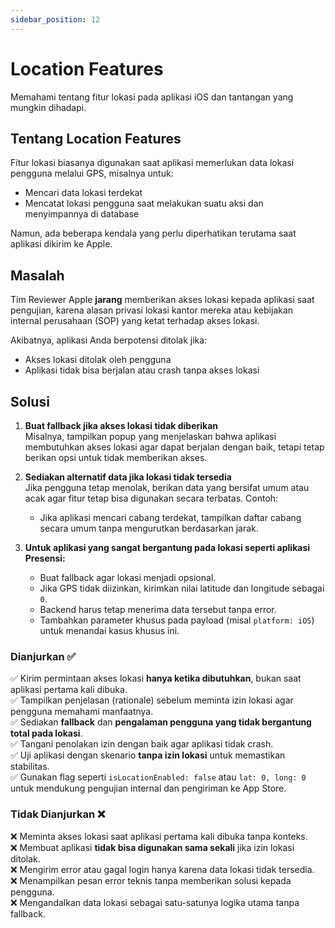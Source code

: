 ```yaml
---
sidebar_position: 12
---
```


# Location Features

Memahami tentang fitur lokasi pada aplikasi iOS dan tantangan yang mungkin dihadapi.

## Tentang Location Features

Fitur lokasi biasanya digunakan saat aplikasi memerlukan data lokasi pengguna melalui GPS, misalnya untuk:

- Mencari data lokasi terdekat  
- Mencatat lokasi pengguna saat melakukan suatu aksi dan menyimpannya di database  

Namun, ada beberapa kendala yang perlu diperhatikan terutama saat aplikasi dikirim ke Apple.

## Masalah

Tim Reviewer Apple **jarang** memberikan akses lokasi kepada aplikasi saat pengujian, karena alasan privasi lokasi kantor mereka atau kebijakan internal perusahaan (SOP) yang ketat terhadap akses lokasi.

Akibatnya, aplikasi Anda berpotensi ditolak jika:

- Akses lokasi ditolak oleh pengguna  
- Aplikasi tidak bisa berjalan atau crash tanpa akses lokasi  

## Solusi

1. **Buat fallback jika akses lokasi tidak diberikan**  
   Misalnya, tampilkan popup yang menjelaskan bahwa aplikasi membutuhkan akses lokasi agar dapat berjalan dengan baik, tetapi tetap berikan opsi untuk tidak memberikan akses.

2. **Sediakan alternatif data jika lokasi tidak tersedia**  
   Jika pengguna tetap menolak, berikan data yang bersifat umum atau acak agar fitur tetap bisa digunakan secara terbatas. Contoh:  
   - Jika aplikasi mencari cabang terdekat, tampilkan daftar cabang secara umum tanpa mengurutkan berdasarkan jarak.

3. **Untuk aplikasi yang sangat bergantung pada lokasi seperti aplikasi Presensi:**  
   - Buat fallback agar lokasi menjadi opsional.  
   - Jika GPS tidak diizinkan, kirimkan nilai latitude dan longitude sebagai `0`.  
   - Backend harus tetap menerima data tersebut tanpa error.  
   - Tambahkan parameter khusus pada payload (misal `platform: iOS`) untuk menandai kasus khusus ini.

### Dianjurkan ✅

✅ Kirim permintaan akses lokasi **hanya ketika dibutuhkan**, bukan saat aplikasi pertama kali dibuka.  
✅ Tampilkan penjelasan (rationale) sebelum meminta izin lokasi agar pengguna memahami manfaatnya.  
✅ Sediakan **fallback** dan **pengalaman pengguna yang tidak bergantung total pada lokasi**.  
✅ Tangani penolakan izin dengan baik agar aplikasi tidak crash.  
✅ Uji aplikasi dengan skenario **tanpa izin lokasi** untuk memastikan stabilitas.  
✅ Gunakan flag seperti `isLocationEnabled: false` atau `lat: 0, long: 0` untuk mendukung pengujian internal dan pengiriman ke App Store.

### Tidak Dianjurkan ❌

❌ Meminta akses lokasi saat aplikasi pertama kali dibuka tanpa konteks.  
❌ Membuat aplikasi **tidak bisa digunakan sama sekali** jika izin lokasi ditolak.  
❌ Mengirim error atau gagal login hanya karena data lokasi tidak tersedia.  
❌ Menampilkan pesan error teknis tanpa memberikan solusi kepada pengguna.  
❌ Mengandalkan data lokasi sebagai satu-satunya logika utama tanpa fallback.  
